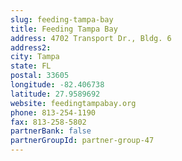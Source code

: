 ```yaml
---
slug: feeding-tampa-bay
title: Feeding Tampa Bay
address: 4702 Transport Dr., Bldg. 6
address2: 
city: Tampa
state: FL
postal: 33605
longitude: -82.406738
latitude: 27.9589692
website: feedingtampabay.org
phone: 813-254-1190
fax: 813-258-5802
partnerBank: false
partnerGroupId: partner-group-47
---
```

